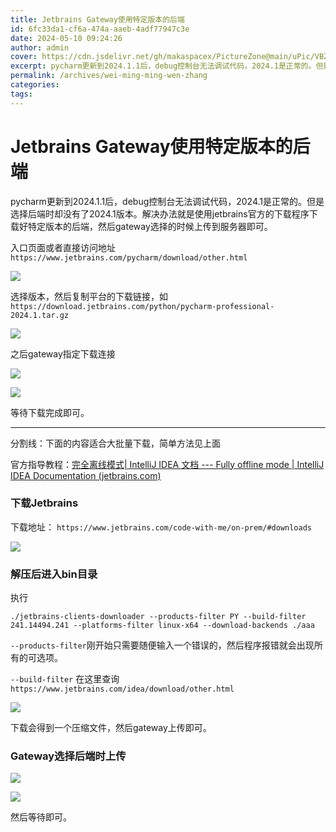 ```yaml
---
title: Jetbrains Gateway使用特定版本的后端
id: 6fc33da1-cf6a-474a-aaeb-4adf77947c3e
date: 2024-05-10 09:24:26
author: admin
cover: https://cdn.jsdelivr.net/gh/makaspacex/PictureZone@main/uPic/VBZH0E.png
excerpt: pycharm更新到2024.1.1后，debug控制台无法调试代码，2024.1是正常的。但是选择后端时却没有了2024.1版本。解决办法就是使用jetbrains官方的下载程序下载好特定版本的后端，然后gateway选择的时候上传到服务器即可。 入口页面或者直接访问地址 https//www.
permalink: /archives/wei-ming-ming-wen-zhang
categories:
tags: 
---
```

# Jetbrains Gateway使用特定版本的后端

pycharm更新到2024.1.1后，debug控制台无法调试代码，2024.1是正常的。但是选择后端时却没有了2024.1版本。解决办法就是使用jetbrains官方的下载程序下载好特定版本的后端，然后gateway选择的时候上传到服务器即可。

入口页面或者直接访问地址 `https://www.jetbrains.com/pycharm/download/other.html`

![](https://cdn.jsdelivr.net/gh/makaspacex/PictureZone@main/uPic/RbOTP6.png)

选择版本，然后复制平台的下载链接，如 `https://download.jetbrains.com/python/pycharm-professional-2024.1.tar.gz`

![](https://cdn.jsdelivr.net/gh/makaspacex/PictureZone@main/uPic/ZN6G1v.jpg)

之后gateway指定下载连接

![](https://cdn.jsdelivr.net/gh/makaspacex/PictureZone@main/uPic/DR4OTA.png)

![](https://cdn.jsdelivr.net/gh/makaspacex/PictureZone@main/uPic/Bi288l.png)


等待下载完成即可。


---

分割线：下面的内容适合大批量下载，简单方法见上面


官方指导教程：[完全离线模式| IntelliJ IDEA 文档 --- Fully offline mode | IntelliJ IDEA Documentation (jetbrains.com)](https://www.jetbrains.com/help/idea/fully-offline-mode.html)


### 下载Jetbrains

下载地址： `https://www.jetbrains.com/code-with-me/on-prem/#downloads`

![](https://cdn.jsdelivr.net/gh/makaspacex/PictureZone@main/uPic/xYIRsg.png)


### 解压后进入bin目录

执行

```
./jetbrains-clients-downloader --products-filter PY --build-filter 241.14494.241 --platforms-filter linux-x64 --download-backends ./aaa

```


`--products-filter`刚开始只需要随便输入一个错误的，然后程序报错就会出现所有的可选项。

`--build-filter` 在这里查询 `https://www.jetbrains.com/idea/download/other.html`

![](https://cdn.jsdelivr.net/gh/makaspacex/PictureZone@main/uPic/4rQwkn.png)


下载会得到一个压缩文件，然后gateway上传即可。


### Gateway选择后端时上传

![](https://cdn.jsdelivr.net/gh/makaspacex/PictureZone@main/uPic/DR4OTA.png)

![](https://cdn.jsdelivr.net/gh/makaspacex/PictureZone@main/uPic/ryTELd.png)


然后等待即可。